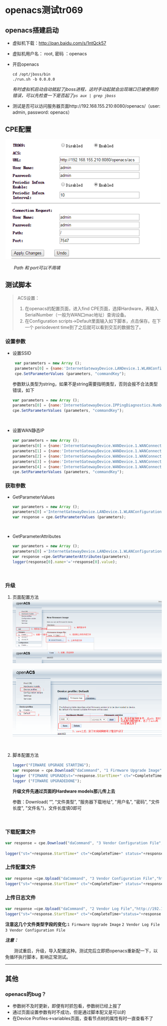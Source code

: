 # openacs测试tr069

## openacs搭建启动

* 虚拟机下载：http://pan.baidu.com/s/1ntQck57

* 虚拟机用户名： root, 密码 ：openacs

* 开启openacs 

  ```shell
  cd /opt/jboss/bin
  ./run.sh -b 0.0.0.0
  ```

  *有时虚拟机启动自动就起了jboss进程，这时手动起就会出现端口已被使用的错误，可以先检查一下是否起了`ps aux | grep jboss`*

* 测试是否可以访问服务器页面http://192.168.155.210:8080/openacs/（user: admin, password: openacs）

## CPE配置

![](pic/openacs配置-cpe.png)  

　　*Path 和 port可以不用填*

## 测试脚本

> ACS设置：
>
> 1. 在openacs的配置页面，进入find CPE页面，选择Hardware，再输入SerialNumber（一般为WAN口mac地址）查询设备。
> 2. 在Configuration scripts->Default里面输入如下脚本，点击保存。在下一个 periodevent time到了之后就可以看到交互的数据包了。

### 设置参数

* 设置SSID

  ```javascript
   var parameters = new Array ();
   parameters[0] = {name:'InternetGatewayDevice.LANDevice.1.WLANConfiguration.1.SSID', value: '1232312'};
   cpe.SetParameterValues (parameters, "commandKey");
  ```
  参数默认类型为string，如果不是string需要指明类型，否则会报不合法类型错误，如下

  ```javascript
  var parameters = new Array ();
  parameters[0] = {name:'InternetGatewayDevice.IPPingDiagnostics.NumberOfRepetitions', value: '2',type: 'xsd:unsignedInt'};
  cpe.SetParameterValues (parameters, "commandKey");
  ```

  ​

* 设置WAN静态IP

  ```javascript
  var parameters = new Array ();
  parameters[0] = {name:'InternetGatewayDevice.WANDevice.1.WANConnectionDevice.1.WANIPConnection.1.AddressingType', value: 'Static'};
  parameters[1] = {name:'InternetGatewayDevice.WANDevice.1.WANConnectionDevice.1.WANIPConnection.1.DNSServers', value: '3.3.3.3'};
  parameters[2] = {name:'InternetGatewayDevice.WANDevice.1.WANConnectionDevice.1.WANIPConnection.1.DefaultGateway', value: '192.168.155.1'};
  parameters[3] = {name:'InternetGatewayDevice.WANDevice.1.WANConnectionDevice.1.WANIPConnection.1.ExternalIPAddress', value: '192.168.155.200'};
  parameters[4] = {name:'InternetGatewayDevice.WANDevice.1.WANConnectionDevice.1.WANIPConnection.1.SubnetMask', value: '255.255.255.0'};
  cpe.SetParameterValues (parameters, "commandKey");
  ```

### 获取参数

* GetParameterValues

  ```javascript
  var parameters = new Array ();
  parameters[0] ='InternetGatewayDevice.LANDevice.1.WLANConfiguration.1.';
  var response = cpe.GetParameterValues (parameters);
  ```

  ​

* GetParameterAttributes

  ```javascript
  var parameters = new Array ();
  parameters[0] ='InternetGatewayDevice.LANDevice.1.WLANConfiguration.';
  var response =cpe.GetParameterAttributes(parameters);
  logger(response[0].name+'='+response[0].value);
  ```

  ​

### 升级

1. 页面配置方法![openacs配置-升级01](pic/openacs配置-升级01.png)

   ![openacs配置-升级02](pic/openacs配置-升级02.png)

   ​

2. 脚本配置方法

   ```javascript
   logger("FIRWARE UPGRADE STARTING"); 
   var response = cpe.Download("daCommand", "1 Firmware Upgrade Image","http://192.168.155.210:8080/openacs/firmware/fw.bin","", "", 0,"fw.bin"); 
   logger ("FIRWARE UPGRADEst="+response.StartTime+" ct="+CompleteTime+"status="+response.Status); 
   logger ("FIRWARE UPGRADEDONE"); 
   ```

   **升级文件先通过页面的Hardware models那儿传上去**

   参数：Download( “”, “文件类型”, "服务器下载地址", "用户名", "密码", "文件长度", "文件名")，文件长度填0即可

   ​

### 下载配置文件

```javascript
var response = cpe.Download("daCommand", "3 Vendor Configuration File","http://192.168.155.210:8080/openacs/firmware/tr069_config.dat","", "",000,"tr069_config.dat");

logger("st="+response.StartTime+" ct="+CompleteTime+" status="+response.Status);
```



### 上传配置文件

```javascript
var response =cpe.Upload("daCommand", "3 Vendor Configuration File","http://192.168.155.210:8080/openacs/", "","",000,"config.dat");
logger("st="+response.StartTime+" ct="+CompleteTime+" status="+response.Status);
```



### 上传日志文件

```javascript
var response =cpe.Upload("daCommand", "2 Vendor Log File","http://192.168.155.210:8080/openacs/","", "",000,"upload.log");
logger("st="+response.StartTime+" ct="+CompleteTime+"status="+response.Status);
```

**注意这几个文件类型字段的变化**:`1 Firmware Upgrade Image` `2 Vendor Log File` `3 Vendor Configuration File`

***注意：***

　　测试重启，升级，导入配置这种。测试完后立即把openacs重新配一下，以免循环执行脚本，影响正常测试。

-----

## 其他

### openacs的bug？

* 参数树不及时更新，即便有时抓包看，参数树已经上报了
* 通过页面设置参数有时不成功，但是通过脚本配又是可以的
* 在Device Profiles->variables页面，查看节点树的属性有时一直查看不了